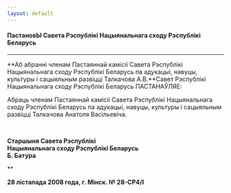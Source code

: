 ```yaml
---
layout: default
---
```


#### ПастановЫ Савета Рэспублікі Нацыянальнага сходу Рэспублікі Беларусь

****

**Аб абранні членам Пастаяннай камісіі Савета Рэспублікі Нацыянальнага
сходу Рэспублікі Беларусь па адукацыі, навуцы, культуры і сацыяльным
развіцці Талкачова А.В.**Савет Рэспублікі Нацыянальнага сходу
Рэспублікі Беларусь ПАСТАНАЎЛЯЕ:

<div data-align="justify">

Абраць членам Пастаяннай камісіі Савета Рэспублікі Нацыянальнага сходу
Рэспублікі Беларусь па адукацыі, навуцы, культуры і сацыяльным
развіцці Талкачова Анатоля Васільевіча.

</div>

<div data-align="justify">

 

</div>

<div data-align="right">

**Старшыня Савета Рэспублікі  
Нацыянальнага сходу Рэспублікі Беларусь  
Б. Батура**

</div>

**

**28 лістапада 2008 года, г. Мінск. № 28-СР4/I**
